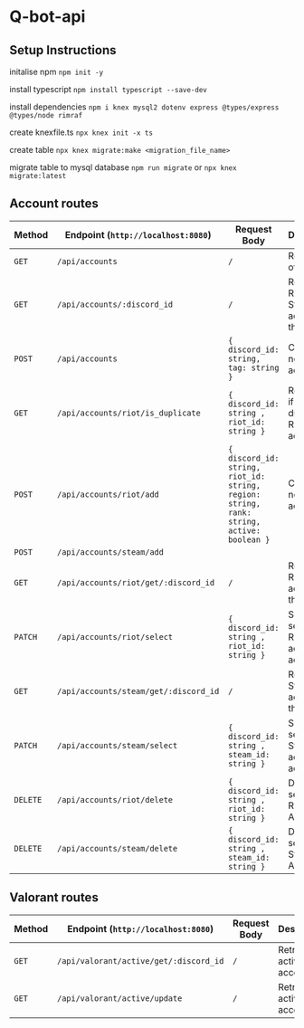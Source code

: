 # Q-bot-api

## Setup Instructions

initalise npm `npm init -y`

install typescript `npm install typescript --save-dev`

install dependencies `npm i knex mysql2 dotenv express @types/express @types/node rimraf`

create knexfile.ts `npx knex init -x ts`

create table `npx knex migrate:make <migration_file_name>`

migrate table to mysql database `npm run migrate` or `npx knex migrate:latest`

## Account routes

| Method   | Endpoint (`http://localhost:8080`)    | Request Body                                                                             | Description                                       |
| -------- | ------------------------------------- | ---------------------------------------------------------------------------------------- | ------------------------------------------------- |
| `GET`    | `/api/accounts`                       | `/`                                                                                      | Retrieve list of all users                        |
| `GET`    | `/api/accounts/:discord_id`           | `/`                                                                                      | Retrieve all Riot and Steam accounts of the user  |
| `POST`   | `/api/accounts`                       | `{ discord_id: string, tag: string }`                                                    | Create a new user account                         |
| `GET`    | `/api/accounts/riot/is_duplicate`     | `{ discord_id: string , riot_id: string }`                                               | Return `true` if there's a duplicate Riot account |
| `POST`   | `/api/accounts/riot/add`              | `{ discord_id: string, riot_id: string, region: string, rank: string, active: boolean }` | Create a new Riot account                         |
| `POST`   | `/api/accounts/steam/add`             |                                                                                          |                                                   |
| `GET`    | `/api/accounts/riot/get/:discord_id`  | `/`                                                                                      | Retrieve all Riot accounts of the user            |
| `PATCH`  | `/api/accounts/riot/select`           | `{ discord_id: string , riot_id: string }`                                               | Set the selected Riot account active              |
| `GET`    | `/api/accounts/steam/get/:discord_id` | `/`                                                                                      | Retrieve all Steam accounts of the user           |
| `PATCH`  | `/api/accounts/steam/select`          | `{ discord_id: string , steam_id: string }`                                              | Set the selected Steam account active             |
| `DELETE` | `/api/accounts/riot/delete`           | `{ discord_id: string , riot_id: string }`                                               | Delete the selected Riot Account                  |
| `DELETE` | `/api/accounts/steam/delete`          | `{ discord_id: string , steam_id: string }`                                              | Delete the selected Steam Account                 |

## Valorant routes

| Method | Endpoint (`http://localhost:8080`)     | Request Body | Description                     |
| ------ | -------------------------------------- | ------------ | ------------------------------- |
| `GET`  | `/api/valorant/active/get/:discord_id` | `/`          | Retrieve an active riot account |
| `GET`  | `/api/valorant/active/update`          | `/`          | Retrieve an active riot account |
